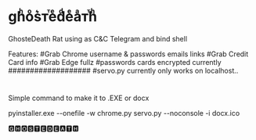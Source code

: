 # ghͪoͦs͛ᴛⷮeͤdͩeͤaͣᴛⷮhͪ
GhosteDeath Rat using as C&amp;C Telegram and bind shell

Features:
#Grab Chrome username & passwords emails links
#Grab Credit Card info
#Grab Edge fullz
#passwords cards encrypted currently
###################
#servo.py currently only works on localhost..
#

Simple command to make it to .EXE or docx

pyinstaller.exe --onefile -w chrome.py servo.py --noconsole -i docx.ico

🅶🅷🅾🆂🆃🅴🅳🅴🅰🆃🅷


